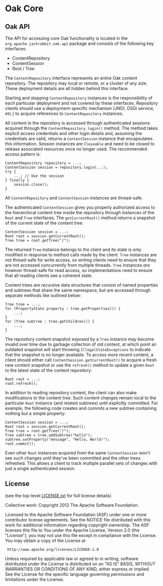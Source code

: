 Oak Core
========

Oak API
-------

The API for accessing core Oak functionality is located in the
`org.apache.jackrabbit.oak.api` package and consists of the following
key interfaces:

  * ContentRepository
  * ContentSession
  * Root / Tree

The `ContentRepository` interface represents an entire Oak content repository.
The repository may local or remote, or a cluster of any size. These deployment
details are all hidden behind this interface.

Starting and stopping `ContentRepository` instances is the responsibility of
each particular deployment and not covered by these interfaces. Repository
clients should use a deployment-specific mechanism (JNDI, OSGi service, etc.)
to acquire references to `ContentRepository` instances.

All content in the repository is accessed through authenticated sessions
acquired through the `ContentRepository.login()` method. The method takes
explicit access credentials and other login details and, assuming the
credentials are valid, returns a `ContentSession` instance that encapsulates
this information. Session instances are `Closeable` and need to be closed
to release associated resources once no longer used. The recommended access
pattern is:

    ContentRepository repository = ...;
    ContentSession session = repository.login(...);
    try {
        ...; // Use the session
    } finally {
        session.close();
    }

All `ContentRepository` and `ContentSession` instances are thread-safe.

The authenticated `ContentSession` gives you properly authorized access to
the hierarchical content tree inside the repository through instances of the
`Root` and `Tree` interfaces. The `getCurrentRoot()` method returns a
snapshot of the current state of the content tree:

    ContentSession session = ...;
    Root root = session.getCurrentRoot();
    Tree tree = root.getTree("/");

The returned `Tree` instance belongs to the client and its state is only
modified in response to method calls made by the client. `Tree` instances
are *not* thread-safe for write access, so writing clients need to ensure
that they are not accessed concurrently from multiple threads. `Tree`
instances *are* however thread-safe for read access, so implementations
need to ensure that all reading clients see a coherent state.

Content trees are recursive data structures that consist of named properties 
and subtrees that share the same namespace, but are accessed through separate 
methods like outlined below:

    Tree tree = ...;
    for (PropertyState property : tree.getProperties()) {
        ...;
    }
    for (Tree subtree : tree.getChildren()) {
        ...;
    }

The repository content snapshot exposed by a `Tree` instance may become
invalid over time due to garbage collection of old content, at which point
an outdated snapshot will start throwing `IllegalStateExceptions` to
indicate that the snapshot is no longer available. To access more recent
content, a client should either call `ContentSession.getCurrentRoot()` to
acquire a fresh new content snapshot or use the `refresh()` method to update
a given `Root` to the latest state of the content repository:

    Root root = ...;
    root.refresh();

In addition to reading repository content, the client can also make
modifications to the content tree. Such content changes remain local to the
particular `Root` instance (and related subtrees) until explicitly committed.
For example, the following code creates and commits a new subtree containing
nothing but a simple property:

    ContentSession session = ...;
    Root root = session.getCurrentRoot();
    Tree tree = root.getTree("/");
    Tree subtree = tree.addSubtree("hello");
    subtree.setProperty("message", "Hello, World!");
    root.commit();

Even other `Root` instances acquired from the same `ContentSession` won't
see such changes until they've been committed and the other trees refreshed.
This allows a client to track multiple parallel sets of changes with just a
single authenticated session.

License
-------

(see the top-level [LICENSE.txt](../LICENSE.txt) for full license details)

Collective work: Copyright 2012 The Apache Software Foundation.

Licensed to the Apache Software Foundation (ASF) under one or more
contributor license agreements.  See the NOTICE file distributed with
this work for additional information regarding copyright ownership.
The ASF licenses this file to You under the Apache License, Version 2.0
(the "License"); you may not use this file except in compliance with
the License.  You may obtain a copy of the License at

     http://www.apache.org/licenses/LICENSE-2.0

Unless required by applicable law or agreed to in writing, software
distributed under the License is distributed on an "AS IS" BASIS,
WITHOUT WARRANTIES OR CONDITIONS OF ANY KIND, either express or implied.
See the License for the specific language governing permissions and
limitations under the License.

